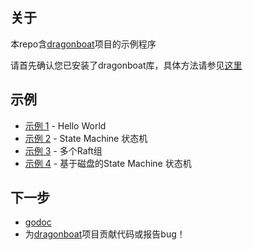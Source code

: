 ## 关于 ##
本repo含[dragonboat](http://github.com/lni/dragonboat)项目的示例程序

请首先确认您已安装了dragonboat库，具体方法请参见[这里](http://github.com/lni/dragonboat)

## 示例 ##

* [示例 1](helloworld) - Hello World
* [示例 2](helloworld/README.DS.md) - State Machine 状态机
* [示例 3](multigroup/README.CHS.md) - 多个Raft组
* [示例 4](ondisk/README.CHS.md) - 基于磁盘的State Machine 状态机

## 下一步 ##
* [godoc](https://godoc.org/github.com/lni/dragonboat)
* 为[dragonboat](http://github.com/lni/dragonboat)项目贡献代码或报告bug！
